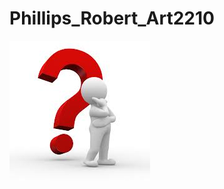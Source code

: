 # Phillips_Robert_Art2210

![](https://github.com/creativeCodingART2210Fall2019Section2/Phillips_Robert_Art2210/raw/master/IMG/Why-Image.jpg)

